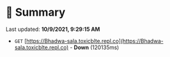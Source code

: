 # 📖 Summary
Last updated: **10/9/2021, 9:29:15 AM**

- `GET` [https://Bhadwa-sala.toxicblte.repl.co](https://Bhadwa-sala.toxicblte.repl.co) - **Down** (120135ms)
